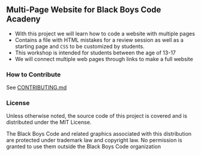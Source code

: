 ## Multi-Page Website for Black Boys Code Acadeny

- With this project we will learn how to code a website with multiple pages
- Contains a file with HTML mistakes for a review session as well as a starting page and `CSS` to be customized by students.
- This workshop is intended for students between the age of 13-17
- We will connect multiple web pages through links to make a full website

### How to Contribute
See [CONTRIBUTING.md](CONTRIBUTING.md)

### License
Unless otherwise noted, the source code of this project is covered and is distributed under the MIT License.

The Black Boys Code and related graphics associated with this distribution are protected under trademark law and copyright law. No permission is granted to use them outside the Black Boys Code organization